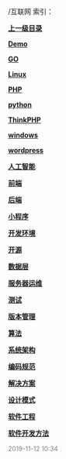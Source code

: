 /互联网 索引：


**[上一级目录](/index.md)**

**[Demo](/互联网/Demo/index.md)**

**[GO](/互联网/GO/index.md)**

**[Linux](/互联网/Linux/index.md)**

**[PHP](/互联网/PHP/index.md)**

**[python](/互联网/python/index.md)**

**[ThinkPHP](/互联网/ThinkPHP/index.md)**

**[windows](/互联网/windows/index.md)**

**[wordpress](/互联网/wordpress/index.md)**

**[人工智能](/互联网/人工智能/index.md)**

**[前端](/互联网/前端/index.md)**

**[后端](/互联网/后端/index.md)**

**[小程序](/互联网/小程序/index.md)**

**[开发环境](/互联网/开发环境/index.md)**

**[开源](/互联网/开源/index.md)**

**[数据层](/互联网/数据层/index.md)**

**[服务器运维](/互联网/服务器运维/index.md)**

**[测试](/互联网/测试/index.md)**

**[版本管理](/互联网/版本管理/index.md)**

**[算法](/互联网/算法/index.md)**

**[系统架构](/互联网/系统架构/index.md)**

**[编码规范](/互联网/编码规范/index.md)**

**[解决方案](/互联网/解决方案/index.md)**

**[设计模式](/互联网/设计模式/index.md)**

**[软件工程](/互联网/软件工程/index.md)**

**[软件开发方法](/互联网/软件开发方法/index.md)**


<font size=2 color='grey'> 2019-11-12 10:34 </font>